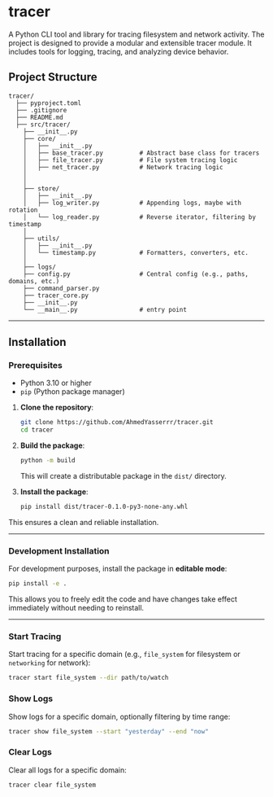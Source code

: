 # tracer

A Python CLI tool and library for tracing filesystem and network activity. The project is designed to provide a modular and extensible tracer module. It includes tools for logging, tracing, and analyzing device behavior.

## Project Structure

```
tracer/
  ├── pyproject.toml
  ├── .gitignore
  ├── README.md
  ├── src/tracer/
    ├── __init__.py
    ├── core/
    │   ├── __init__.py
    │   ├── base_tracer.py          # Abstract base class for tracers
    │   ├── file_tracer.py          # File system tracing logic
    │   ├── net_tracer.py           # Network tracing logic
    │   
    │
    ├── store/
    │   ├── __init__.py
    │   ├── log_writer.py           # Appending logs, maybe with rotation
    │   └── log_reader.py           # Reverse iterator, filtering by timestamp
    │
    ├── utils/
    │   ├── __init__.py
    │   └── timestamp.py            # Formatters, converters, etc.
    │
    ├── logs/
    ├── config.py                   # Central config (e.g., paths, domains, etc.)
    ├── command_parser.py
    ├── tracer_core.py              
    ├── __init__.py
    └── __main__.py                 # entry point     
```

---

## Installation

### Prerequisites
- Python 3.10 or higher
- `pip` (Python package manager)


1. **Clone the repository**:

   ```bash
   git clone https://github.com/AhmedYasserrr/tracer.git
   cd tracer
   ```

2. **Build the package**:

   ```bash
   python -m build
   ```

   This will create a distributable package in the `dist/` directory.

3. **Install the package**:

   ```bash
   pip install dist/tracer-0.1.0-py3-none-any.whl
   ```

This ensures a clean and reliable installation.

---

### Development Installation

For development purposes, install the package in **editable mode**:

```bash
pip install -e .
```

This allows you to freely edit the code and have changes take effect immediately without needing to reinstall.

---

### Start Tracing
Start tracing for a specific domain (e.g., `file_system` for filesystem or `networking` for network):
```bash
tracer start file_system --dir path/to/watch
```

### Show Logs
Show logs for a specific domain, optionally filtering by time range:
```bash
tracer show file_system --start "yesterday" --end "now"
```

### Clear Logs
Clear all logs for a specific domain:
```bash
tracer clear file_system
```